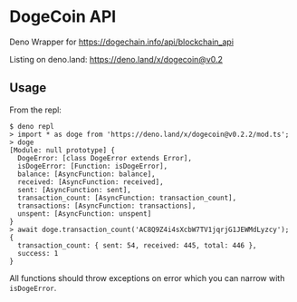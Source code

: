 # DogeCoin API

Deno Wrapper for https://dogechain.info/api/blockchain_api

Listing on deno.land: https://deno.land/x/dogecoin@v0.2

## Usage

From the repl:

```
$ deno repl
> import * as doge from 'https://deno.land/x/dogecoin@v0.2.2/mod.ts';
> doge
[Module: null prototype] {
  DogeError: [class DogeError extends Error],
  isDogeError: [Function: isDogeError],
  balance: [AsyncFunction: balance],
  received: [AsyncFunction: received],
  sent: [AsyncFunction: sent],
  transaction_count: [AsyncFunction: transaction_count],
  transactions: [AsyncFunction: transactions],
  unspent: [AsyncFunction: unspent]
}
> await doge.transaction_count('AC8Q9Z4i4sXcbW7TV1jqrjG1JEWMdLyzcy');
{
  transaction_count: { sent: 54, received: 445, total: 446 },
  success: 1
}
```

All functions should throw exceptions on error which you can narrow with `isDogeError`.


